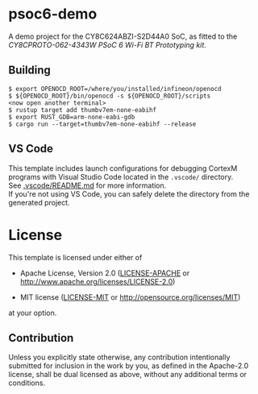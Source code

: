 # psoc6-demo

A demo project for the CY8C624ABZI-S2D44A0 SoC, as fitted to the
*CY8CPROTO-062-4343W PSoC 6 Wi-Fi BT Prototyping kit*.

## Building

``` console
$ export OPENOCD_ROOT=/where/you/installed/infineon/openocd
$ ${OPENOCD_ROOT}/bin/openocd -s ${OPENOCD_ROOT}/scripts
<now open another terminal>
$ rustup target add thumbv7em-none-eabihf
$ export RUST_GDB=arm-none-eabi-gdb
$ cargo run --target=thumbv7em-none-eabihf --release
```

## VS Code

This template includes launch configurations for debugging CortexM programs with Visual Studio Code located in the `.vscode/` directory.  
See [.vscode/README.md](./.vscode/README.md) for more information.  
If you're not using VS Code, you can safely delete the directory from the generated project.

# License

This template is licensed under either of

- Apache License, Version 2.0 ([LICENSE-APACHE](LICENSE-APACHE) or
  http://www.apache.org/licenses/LICENSE-2.0)

- MIT license ([LICENSE-MIT](LICENSE-MIT) or http://opensource.org/licenses/MIT)

at your option.

## Contribution

Unless you explicitly state otherwise, any contribution intentionally submitted
for inclusion in the work by you, as defined in the Apache-2.0 license, shall be
dual licensed as above, without any additional terms or conditions.
